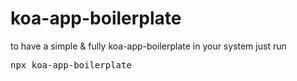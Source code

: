 # koa-app-boilerplate

to have a simple & fully koa-app-boilerplate in your system just run
<pre>npx koa-app-boilerplate</pre>
